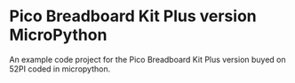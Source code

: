# Pico Breadboard Kit Plus version MicroPython
 An example code project for the Pico Breadboard Kit Plus version buyed on 52PI coded in micropython. 
